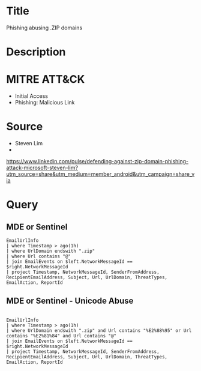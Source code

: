 # Title
Phishing abusing .ZIP domains

# Description


# MITRE ATT&CK
- Initial Access
- Phishing: Malicious Link

# Source
- Steven Lim
- 
https://www.linkedin.com/pulse/defending-against-zip-domain-phishing-attack-microsoft-steven-lim?utm_source=share&utm_medium=member_android&utm_campaign=share_via

# Query

## MDE or Sentinel

```
EmailUrlInfo
| where Timestamp > ago(1h)
| where UrlDomain endswith ".zip"
| where Url contains "@"
| join EmailEvents on $left.NetworkMessageId == $right.NetworkMessageId
| project Timestamp, NetworkMessageId, SenderFromAddress, RecipientEmailAddress, Subject, Url, UrlDomain, ThreatTypes, EmailAction, ReportId

```

## MDE or Sentinel - Unicode Abuse 

```

EmailUrlInfo
| where Timestamp > ago(1h)
| where UrlDomain endswith ".zip" and Url contains "%E2%88%95" or Url contains "%E2%81%84" and Url contains "@"
| join EmailEvents on $left.NetworkMessageId == $right.NetworkMessageId
| project Timestamp, NetworkMessageId, SenderFromAddress, RecipientEmailAddress, Subject, Url, UrlDomain, ThreatTypes, EmailAction, ReportId

```
